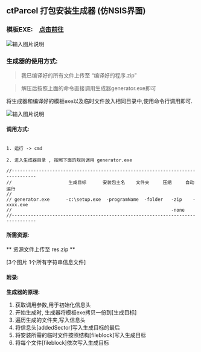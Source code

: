 ## ctParcel 打包安装生成器 (仿NSIS界面)  


### 模板EXE:　[点击前往](http://git.oschina.net/codetimer/ctParcel)

![输入图片说明](http://git.oschina.net/uploads/images/2016/0801/132116_f843ff6a_632350.png "在这里输入图片标题")



### 生成器的使用方式:
  

>我已编译好的所有文件上传至 “编译好的程序.zip”   

>解压后按照上面的命令直接调用生成器generator.exe即可


将生成器和编译好的模板exe以及临时文件放入相同目录中,使用命令行调用即可.

![输入图片说明](http://git.oschina.net/uploads/images/2016/0801/141054_60626627_632350.png "在这里输入图片标题")

#### 调用方式:
```

1. 运行 -> cmd

2. 进入生成器目录 , 按照下面的规则调用 generator.exe 

//-------------------------------------------------------------------------------
//                     生成目标      安装包主名    文件夹     压缩     自动运行
//
// generator.exe      -c:\setup.exe  -programName  -folder   -zip    -xxxx.exe
//                                                           -none
//-------------------------------------------------------------------------------
```


#### 所需资源:

** 资源文件上传至 res.zip **

[3个图片 1个所有字符串信息文件] 



#### 附录:

**生成器的原理:**
1. 获取调用参数,用于初始化信息头  
2. 开始生成时, 生成器将模板exe拷贝一份到[生成目标]
3. 遍历生成的文件夹,写入信息头
4. 将信息头[addedSector]写入生成目标的最后
5. 将安装所需的临时文件按照结构[fileblock]写入生成目标
5. 将每个文件[fileblock]依次写入生成目标
